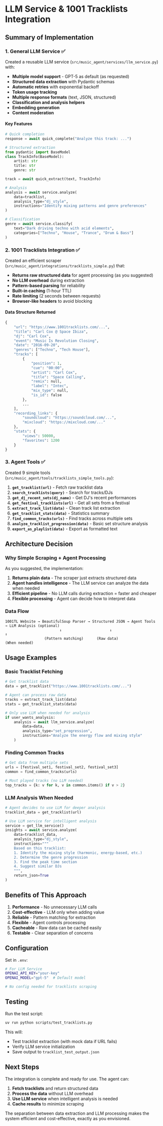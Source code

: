 # LLM Service & 1001 Tracklists Integration

## Summary of Implementation

### 1. General LLM Service ✅

Created a reusable LLM service (`src/music_agent/services/llm_service.py`) with:

- **Multiple model support** - GPT-5 as default (as requested)
- **Structured data extraction** with Pydantic schemas
- **Automatic retries** with exponential backoff
- **Token usage tracking**
- **Multiple response formats** (text, JSON, structured)
- **Classification and analysis helpers**
- **Embedding generation**
- **Content moderation**

#### Key Features

```python
# Quick completion
response = await quick_complete("Analyze this track: ...")

# Structured extraction
from pydantic import BaseModel
class TrackInfo(BaseModel):
    artist: str
    title: str
    genre: str

track = await quick_extract(text, TrackInfo)

# Analysis
analysis = await service.analyze(
    data=tracklist,
    analysis_type="dj_style",
    instructions="Identify mixing patterns and genre preferences"
)

# Classification
genre = await service.classify(
    text="Dark driving techno with acid elements",
    categories=["Techno", "House", "Trance", "Drum & Bass"]
)
```

### 2. 1001 Tracklists Integration ✅

Created an efficient scraper (`src/music_agent/integrations/tracklists_simple.py`) that:

- **Returns raw structured data** for agent processing (as you suggested)
- **No LLM overhead** during extraction
- **Pattern-based parsing** for reliability
- **Built-in caching** (1-hour TTL)
- **Rate limiting** (2 seconds between requests)
- **Browser-like headers** to avoid blocking

#### Data Structure Returned

```python
{
    "url": "https://www.1001tracklists.com/...",
    "title": "Carl Cox @ Space Ibiza",
    "dj": "Carl Cox",
    "event": "Music Is Revolution Closing",
    "date": "2016-09-20",
    "genres": ["Techno", "Tech House"],
    "tracks": [
        {
            "position": 1,
            "cue": "00:00",
            "artist": "Carl Cox",
            "title": "Space Calling",
            "remix": null,
            "label": "Intec",
            "mix_type": null,
            "is_id": false
        },
        ...
    ],
    "recording_links": {
        "soundcloud": "https://soundcloud.com/...",
        "mixcloud": "https://mixcloud.com/..."
    },
    "stats": {
        "views": 50000,
        "favorites": 1200
    }
}
```

### 3. Agent Tools ✅

Created 9 simple tools (`src/music_agent/tools/tracklists_simple_tools.py`):

1. **`get_tracklist(url)`** - Fetch raw tracklist data
2. **`search_tracklists(query)`** - Search for tracks/DJs
3. **`get_dj_recent_sets(dj_name)`** - Get DJ's recent performances
4. **`get_festival_tracklists(url)`** - Get all sets from a festival
5. **`extract_track_list(data)`** - Clean track list extraction
6. **`get_tracklist_stats(data)`** - Statistics summary
7. **`find_common_tracks(urls)`** - Find tracks across multiple sets
8. **`analyze_tracklist_progression(data)`** - Basic set structure analysis
9. **`export_as_playlist(data)`** - Export as formatted text

## Architecture Decision

### Why Simple Scraping + Agent Processing

As you suggested, the implementation:

1. **Returns plain data** - The scraper just extracts structured data
2. **Agent handles intelligence** - The LLM service can analyze the data when needed
3. **Efficient pipeline** - No LLM calls during extraction = faster and cheaper
4. **Flexible processing** - Agent can decide how to interpret data

### Data Flow

```
1001TL Website → BeautifulSoup Parser → Structured JSON → Agent Tools → LLM Analysis (optional)
                         ↓                      ↓                              ↑
                  (Pattern matching)      (Raw data)                    (When needed)
```

## Usage Examples

### Basic Tracklist Fetching
```python
# Get tracklist data
data = get_tracklist("https://www.1001tracklists.com/...")

# Agent can process raw data
tracks = extract_track_list(data)
stats = get_tracklist_stats(data)

# Only use LLM when needed for analysis
if user_wants_analysis:
    analysis = await llm_service.analyze(
        data=data,
        analysis_type="set_progression",
        instructions="Analyze the energy flow and mixing style"
    )
```

### Finding Common Tracks
```python
# Get data from multiple sets
urls = [festival_set1, festival_set2, festival_set3]
common = find_common_tracks(urls)

# Most played tracks (no LLM needed)
top_tracks = {k: v for k, v in common.items() if v > 2}
```

### LLM Analysis When Needed
```python
# Agent decides to use LLM for deeper analysis
tracklist_data = get_tracklist(url)

# Use LLM service for intelligent analysis
service = get_llm_service()
insights = await service.analyze(
    data=tracklist_data,
    analysis_type="dj_style",
    instructions="""
    Based on this tracklist:
    1. Identify the mixing style (harmonic, energy-based, etc.)
    2. Determine the genre progression
    3. Find the peak time section
    4. Suggest similar DJs
    """,
    return_json=True
)
```

## Benefits of This Approach

1. **Performance** - No unnecessary LLM calls
2. **Cost-effective** - LLM only when adding value
3. **Reliable** - Pattern matching for extraction
4. **Flexible** - Agent controls processing
5. **Cacheable** - Raw data can be cached easily
6. **Testable** - Clear separation of concerns

## Configuration

Set in `.env`:
```bash
# For LLM Service
OPENAI_API_KEY="your-key"
OPENAI_MODEL="gpt-5"  # Default model

# No config needed for tracklists scraping
```

## Testing

Run the test script:
```bash
uv run python scripts/test_tracklists.py
```

This will:
- Test tracklist extraction (with mock data if URL fails)
- Verify LLM service initialization
- Save output to `tracklist_test_output.json`

## Next Steps

The integration is complete and ready for use. The agent can:

1. **Fetch tracklists** and return structured data
2. **Process the data** without LLM overhead
3. **Use LLM service** when intelligent analysis is needed
4. **Cache results** to minimize scraping

The separation between data extraction and LLM processing makes the system efficient and cost-effective, exactly as you envisioned.